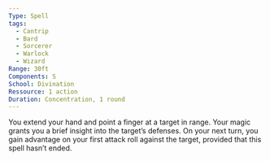 ```yaml
---
Type: Spell
tags:
  - Cantrip
  - Bard
  - Sorcerer
  - Warlock
  - Wizard
Range: 30ft
Components: S
School: Divination
Ressource: 1 action
Duration: Concentration, 1 round
---
```

You extend your hand and point a finger at a target in range. Your magic grants you a brief insight into the target’s defenses. On your next turn, you gain advantage on your first attack roll against the target, provided that this spell hasn’t ended.